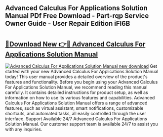 ## Advanced Calculus For Applications Solution Manual PDf Free Download - Part-rqp Service Owner Guide - User Repair Edition iFl6B

# <h2><a href="http://bc67699.oget.top/?id=Advanced+Calculus+For+Applications+Solution+Manual">🔗Download New 👉🔴 Advanced Calculus For Applications Solution Manual</a></h2>

[![Advanced Calculus For Applications Solution Manual new download](https://i.imgur.com/5g1atiW.png)](http://bc67699.oget.top/?id=Advanced+Calculus+For+Applications+Solution+Manual)
Get started with your new Advanced Calculus For Applications Solution Manual today! This user manual provides a detailed overview of the product's features and functionality. Before you begin using your Advanced Calculus For Applications Solution Manual, we recommend reading this manual carefully. It contains detailed instructions for product setup, as well as information on how to use its various features and capabilities. Advanced Calculus For Applications Solution Manual offers a range of advanced features, such as virtual assistant, smart notifications, customizable shortcuts, and automated tasks, all easily controlled through the user interface. Support Available 24/7 Advanced Calculus For Applications Solution Manual. Our customer support team is available 24/7 to assist you with any inquiries.
